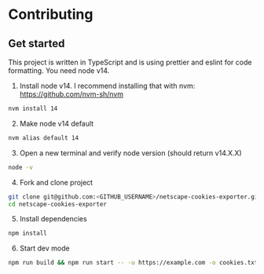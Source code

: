 # Contributing

## Get started

This project is written in TypeScript and is using prettier and eslint for code formatting. You need node v14.

1. Install node v14. I recommend installing that with nvm: https://github.com/nvm-sh/nvm

```sh
nvm install 14
```

2. Make node v14 default

```sh
nvm alias default 14
```

3. Open a new terminal and verify node version (should return v14.X.X)

```sh
node -v
```

4. Fork and clone project

```sh
git clone git@github.com:<GITHUB_USERNAME>/netscape-cookies-exporter.git
cd netscape-cookies-exporter
```

5. Install dependencies

```sh
npm install
```

6. Start dev mode

```sh
npm run build && npm run start -- -u https://example.com -o cookies.txt
```
